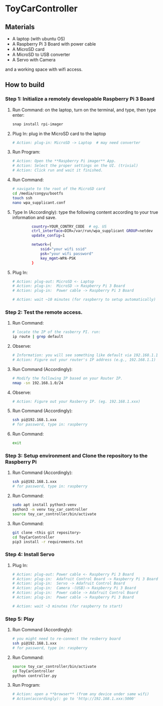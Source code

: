 # ToyCarController

## Materials
- A laptop (with ubuntu OS)
- A Raspberry Pi 3 Board with power cable
- A MicroSD card
- A MicroSD to USB converter
- A Servo with Camera

and a working space with wifi access.

## How to build

### Step 1: Initialize a remotely developable Raspberry Pi 3 Board

1) Run Command: on the laptop, turn on the terminal, and type, then type enter:

   ```bash
   snap install rpi-imager 
   ```

2) Plug In: plug in the MicroSD card to the laptop
   ```bash
   # Action: plug-in: MicroSD -> Laptop  # may need converter
   ```
   
3) Run Program:

    ```bash
   # Action: Open the **Raspberry Pi imager** App.
   # Action: Select the proper settings on the UI. (trivial)
   # Action: Click run and wait it finished.
   ```

3) Run Command:
   
    ```bash
    # navigate to the root of the MicroSD card
    cd /media/congyu/bootfs
    touch ssh
    nano wpa_supplicant.conf
   ```

4) Type In (Accordingly): type the following content according to your true information and save.
   
```bash
            country=YOUR_CONTRY_CODE  # eg. US
            ctrl_interface=DIR=/var/run/wpa_supplicant GROUP=netdev
            update_config=1

            network={
                ssid="your wifi ssid"
                psk="your wifi password"
                key_mgmt=WPA-PSK
            }
```

5) Plug In: 
   ```bash
   # Action: plug-out: MicroSD <- Laptop
   # Action: plug-in:  MicroSD -> Raspberry Pi 3 Board
   # Action: plug-in:  Power cable -> Raspberry Pi 3 Board
   
   # Action: wait ~10 minutes (for raspberry to setup automatically)
   ```

### Step 2: Test the remote access.

1) Run Command:

    ```bash
    # locate the IP of the rasberry PI. run: 
    ip route | grep default
    ```

2) Observe:

    ```bash
    # Information: you will see something like default via 192.168.1.1 dev wlan0 proto dhcp metric 600. 
    # Action: Figure out your router's IP address (e.g., 192.168.1.1)
    ```


   
3) Run Command (Accordingly):

    ```bash
    # Modify the following IP based on your Router IP.
    nmap -sn 192.168.1.0/24
    ```
   
4) Observe:

    ```bash
    # Action: Figure out your Rasberry IP. (eg. 192.168.1.xxx)
    ```
   
5) Run Command (Accordingly):

   ```bash
   ssh pi@192.168.1.xxx
   # for password, type in: raspberry
   ```
   
6) Run Command:

   ```bash
   exit
   ```
   
### Step 3: Setup environment and Clone the repository to the Raspberry Pi

1) Run Command (Accordingly):

   ```bash
   ssh pi@192.168.1.xxx
   # for password, type in: raspberry  
   ```

2) Run Command:
   
   ```bash
   sudo apt install python3-venv
   python3 -m venv toy_car_controller
   source toy_car_controller/bin/activate
   ```

2) Run Command:
   
   ```bash
   git clone <this git repository>
   cd ToyCarController
   pip3 install -r requirements.txt
   ```
   
### Step 4: Install Servo

1) Plug In:
   
   ```bash
   # Action: plug-out: Power cable <- Raspberry Pi 3 Board
   # Action: plug-in:  Adafruit Control Board -> Raspberry Pi 3 Board
   # Action: plug-in:  Servo -> Adafruit Control Board
   # Action: plug-in:  Camera -(USB)-> Raspberry Pi 3 Board
   # Action: plug-in:  Power cable -> Adafruit Control Board
   # Action: plug-in:  Power cable -> Raspberry Pi 3 Board
   
   # Action: wait ~3 minutes (for raspberry to start)
   ```

### Step 5: Play

1) Run Command (Accordingly):

   ```bash
   # you might need to re-connect the resberry board
   ssh pi@192.168.1.xxx
   # for password, type in: raspberry  
   ```
   
2) Run Command:
   ```bash
   source toy_car_controller/bin/activate
   cd ToyCarController
   python controller.py
   ```

2) Run Program:

   ```bash
   # Action: open a **browser** (from any device under same wifi)
   # Action(accordingly): go to 'http://192.168.1.xxx:5000'
   ```

